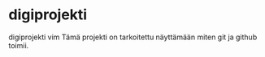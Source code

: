 # digiprojekti
digiprojekti vim
Tämä projekti on tarkoitettu näyttämään miten git ja github toimii.
